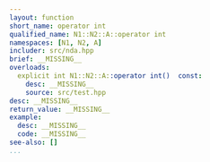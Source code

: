 ```yaml
---
layout: function
short_name: operator int
qualified_name: N1::N2::A::operator int
namespaces: [N1, N2, A]
includer: src/nda.hpp
brief: __MISSING__
overloads:
  explicit int N1::N2::A::operator int()  const:
    desc: __MISSING__
    source: src/test.hpp
desc: __MISSING__
return_value: __MISSING__
example:
  desc: __MISSING__
  code: __MISSING__
see-also: []
...
```

